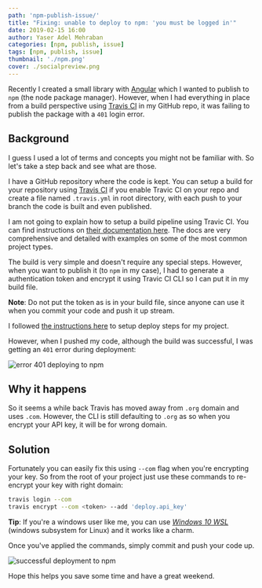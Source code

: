 ```yaml
---
path: 'npm-publish-issue/'
title: "Fixing: unable to deploy to npm: 'you must be logged in'"
date: 2019-02-15 16:00
author: Yaser Adel Mehraban
categories: [npm, publish, issue]
tags: [npm, publish, issue]
thumbnail: './npm.png'
cover: ./socialpreview.png
---
```


Recently I created a small library with [Angular](https://angular.io/) which I wanted to publish to `npm` (the node package manager). However, when I had everything in place from a build perspective using [Travis CI](https://travis-ci.com/) in my GitHub repo, it was failing to publish the package with a `401` login error.

<!--more-->

## Background

I guess I used a lot of terms and concepts you might not be familiar with. So let's take a step back and see what are those.

I have a GitHub repository where the code is kept. You can setup a build for your repository using [Travis CI](https://travis-ci.com/) if you enable Travic CI on your repo and create a file named `.travis.yml` in root directory, with each push to your branch the code is built and even published.

I am not going to explain how to setup a build pipeline using Travic CI. You can find instructions on [their documentation here](https://docs.travis-ci.com). The docs are very comprehensive and detailed with examples on some of the most common project types.

The build is very simple and doesn't require any special steps. However, when you want to publish it (to `npm` in my case), I had to generate a authentication token and encrypt it using Travic CI CLI so I can put it in my build file.

**Note**: Do not put the token as is in your build file, since anyone can use it when you commit your code and push it up stream.

I followed [the instructions here](https://docs.travis-ci.com/user/deployment/npm/) to setup deploy steps for my project.

However, when I pushed my code, although the build was successful, I was getting an `401` error during deployment:

![error 401 deploying to npm](./npm-401.jpg)

## Why it happens

So it seems a while back Travis has moved away from `.org` domain and uses `.com`. However, the CLI is still defaulting to `.org` as so when you encrypt your API key, it will be for wrong domain.

## Solution

Fortunately you can easily fix this using `--com` flag when you're encrypting your key. So from the root of your project just use these commands to re-encrypt your key with right domain:

```bash
travis login --com
travis encrypt --com <token> --add 'deploy.api_key'
```

**Tip**: If you're a windows user like me, you can use [_Windows 10 WSL_](https://docs.microsoft.com/en-us/windows/wsl/install-win10) (windows subsystem for Linux) and it works like a charm.

Once you've applied the commands, simply commit and push your code up.

![successful deployment to npm](./npmdeployok.jpg)

Hope this helps you save some time and have a great weekend.
